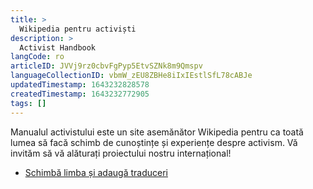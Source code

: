 ```yaml
---
title: >
  Wikipedia pentru activiști
description: >
  Activist Handbook
langCode: ro
articleID: JVVj9rz0cbvFgPyp5EtvSZNk8m9Qmspv
languageCollectionID: vbmW_zEU8ZBHe8iIxIEstlSfL78cABJe
updatedTimestamp: 1643232828578
createdTimestamp: 1643232772905
tags: []
---
```


Manualul activistului este un site asemănător Wikipedia pentru ca toată lumea să facă schimb de cunoștințe și experiențe despre activism. Vă invităm să vă alăturați proiectului nostru internațional!

-   [Schimbă limba și adaugă traduceri](/ro/ajutor/schimbă-limba-și-adaugă-traduceri)